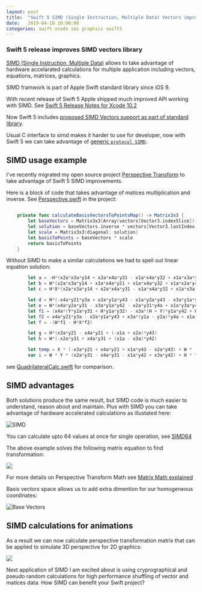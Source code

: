 ```yaml
---
layout: post
title:  "Swift 5 SIMD (Single Instruction, Multiple Data) Vectors improvements"
date:   2019-04-10 10:00:00
categories: swift xcode ios graphics swift5
---
```


### Swift 5 release improves SIMD vectors library


[SIMD (Single Instruction, Multiple Data)](https://en.wikipedia.org/wiki/SIMD) allows to take advantage of hardware accelarated calculations for multiple application including vectors, equations, matrices, graphics.

SIMD framwork is part of Apple Swift standard library since iOS 9. 

With recent release of Swift 5 Apple shipped much improved API working with SIMD. See [Swift 5 Release Notes for Xcode 10.2](https://developer.apple.com/documentation/xcode_release_notes/xcode_10_2_release_notes/swift_5_release_notes_for_xcode_10_2)

Now Swift 5 includes [proposed SIMD Vectors support as part of standard library](https://github.com/apple/swift-evolution/blob/master/proposals/0229-simd.md).

Usual C interface to simd makes it harder to use for developer, now with Swift 5 we can take advantage of [generic `protocol SIMD`](https://developer.apple.com/documentation/swift/simd).

## SIMD usage example

I've recently migrated my open source project [Perspective Transform](https://github.com/paulz/PerspectiveTransform) to take advantage of Swift 5 SIMD improvements.

Here is a block of code that takes advantage of matices multiplication and inverse. See [Perspective.swift](https://github.com/paulz/PerspectiveTransform/blob/cf20cb72987ca318168188243a5c433a33ebff55/Pod/Classes/Perspective.swift#L28) in the project:

~~~swift

    private func calculateBasisVectorsToPointsMap() -> Matrix3x3 {
        let baseVectors = Matrix3x3(Array(vectors[Vector3.indexSlice]))
        let solution = baseVectors.inverse * vectors[Vector3.lastIndex + 1]
        let scale = Matrix3x3(diagonal: solution)
        let basisToPoints = baseVectors * scale
        return basisToPoints
    }
~~~

Without SIMD to make a similar calculations we had to spell out linear equation solution:

~~~swift
        let a = -H*(x2a*x3a*y14 + x2a*x4a*y31 - x1a*x4a*y32 + x1a*x3a*y42)
        let b = W*(x2a*x3a*y14 + x3a*x4a*y21 + x1a*x4a*y32 + x1a*x2a*y43)
        let c = H*X*(x2a*x3a*y14 + x2a*x4a*y31 - x1a*x4a*y32 + x1a*x3a*y42) - H*W*x1a*(x4a*y32 - x3a*y42 + x2a*y43) - W*Y*(x2a*x3a*y14 + x3a*x4a*y21 + x1a*x4a*y32 + x1a*x2a*y43)

        let d = H*(-x4a*y21*y3a + x2a*y1a*y43 - x1a*y2a*y43 - x3a*y1a*y4a + x3a*y2a*y4a)
        let e = W*(x4a*y2a*y31 - x3a*y1a*y42 - x2a*y31*y4a + x1a*y3a*y42)
        let f1 = (x4a*(Y*y2a*y31 + H*y1a*y32) - x3a*(H + Y)*y1a*y42 + H*x2a*y1a*y43 + x2a*Y*(y1a - y3a)*y4a + x1a*Y*y3a*(-y2a + y4a))
        let f2 = x4a*y21*y3a - x2a*y1a*y43 + x3a*(y1a - y2a)*y4a + x1a*y2a*(-y3a + y4a)
        let f = -(W*f1 - H*X*f2)

        let g = H*(x3a*y21 - x4a*y21 + (-x1a + x2a)*y43)
        let h = W*(-x2a*y31 + x4a*y31 + (x1a - x3a)*y42)

        let temp = X * (-x3a*y21 + x4a*y21 + x1a*y43 - x2a*y43) + W * (-x3a*y2a + x4a*y2a + x2a*y3a - x4a*y3a - x2a*y4a + x3a*y4a)
        var i = W * Y * (x2a*y31 - x4a*y31 - x1a*y42 + x3a*y42) + H * temp
~~~
see [QuadrilateralCalc.swift](https://github.com/paulz/PerspectiveTransform/blob/cf20cb72987ca318168188243a5c433a33ebff55/Example/Tests/QuadrilateralCalc.swift#L71) for comparison.

## SIMD advantages
Both solutions produce the same result, but SIMD code is much easier to understand, reason about and maintain. Plus with SIMD you can take advantage of hardware accelerated calculations as illustated here:

![SIMD](https://upload.wikimedia.org/wikipedia/commons/thumb/c/ce/SIMD2.svg/440px-SIMD2.svg.png)

You can calculate upto 64 values at once for single operation, see [SIMD64<T>](https://developer.apple.com/documentation/swift/simd64)

The above example solves the following matrix equation to find transformation:

![](https://raw.githubusercontent.com/wiki/paulz/PerspectiveTransform/images/daum-equations/0.homography_definition.png)

For more details on Perspective Transform Math see [Matrix Math explained](https://github.com/paulz/PerspectiveTransform/wiki/Matrix-Math)

Basis vectors space allows us to add extra dimention for our homogeneous coordinates:

![Base Vectors](https://raw.githubusercontent.com/wiki/paulz/PerspectiveTransform/images/BasisVectors.svg?sanitize=true)

## SIMD calculations for animations

As a result we can now calculate perspective transformation matrix that can be applied to simulate 3D perspective for 2D graphics:

![](https://github.com/paulz/PerspectiveTransform/wiki/images/perspective-transform-animated.gif)

Next application of SIMD I am excited about is using cryprographical and pseudo random calculations for high performance shuffling of vector and matices data. How SIMD can benefit your Swift project?

